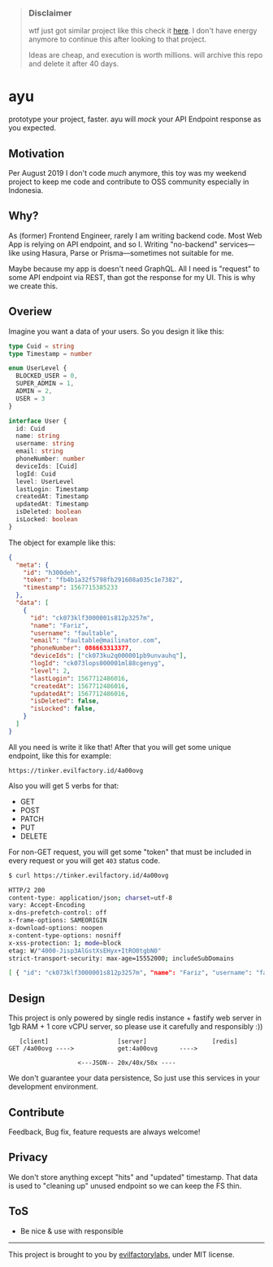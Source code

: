 > ### Disclaimer
> 
> wtf just got similar project like this
> check it [here](https://github.com/vasanthv/jsonbox). I don't have energy
> anymore to continue this after looking to that project.
>
> Ideas are cheap, and execution is worth millions.
> will archive this repo and delete it after 40 days.

# ayu

prototype your project, faster. ayu will _mock_ your API Endpoint response
as you expected.

## Motivation

Per August 2019 I don't code _much_ anymore, this toy was my weekend project
to keep me code and contribute to OSS community especially in Indonesia.

## Why?

As (former) Frontend Engineer, rarely I am writing backend code. Most Web App
is relying on API endpoint, and so I. Writing "no-backend" services––like using Hasura,
Parse or Prisma––sometimes not suitable for me.

Maybe because my app is doesn't need GraphQL. All I need is "request" to some API endpoint via REST,
than got the response for my UI. This is why we create this.

## Overiew

Imagine you want a data of your users. So you design it like this:

```typescript
type Cuid = string
type Timestamp = number

enum UserLevel {
  BLOCKED_USER = 0,
  SUPER_ADMIN = 1,
  ADMIN = 2,
  USER = 3
}

interface User {
  id: Cuid
  name: string
  username: string
  email: string
  phoneNumber: number
  deviceIds: [Cuid]
  logId: Cuid
  level: UserLevel
  lastLogin: Timestamp
  createdAt: Timestamp
  updatedAt: Timestamp
  isDeleted: boolean
  isLocked: boolean
}

```

The object for example like this:

```json
{
  "meta": {
    "id": "h300deh",
    "token": "fb4b1a32f5798fb291608a035c1e7382",
    "timestamp": 1567715385233
  },
  "data": [
    {
      "id": "ck073klf3000001s812p3257m",
      "name": "Fariz",
      "username": "faultable",
      "email": "faultable@mailinator.com",
      "phoneNumber": 086663313377,
      "deviceIds": ["ck073ku2q000001pb9unvauhq"],
      "logId": "ck073lops000001ml88cgenyg",
      "level": 2,
      "lastLogin": 1567712486016,
      "createdAt": 1567712486016,
      "updatedAt": 1567712486016,
      "isDeleted": false,
      "isLocked": false,
    }
  ]
}
```

All you need is write it like that! After that you will get some unique endpoint, like this for example:

```
https://tinker.evilfactory.id/4a00ovg
```

Also you will get 5 verbs for that:

- GET
- POST
- PATCH
- PUT
- DELETE

For non-GET request, you will get some "token" that must be included in every request or you will get `403` status code.

```bash
$ curl https://tinker.evilfactory.id/4a00ovg

HTTP/2 200
content-type: application/json; charset=utf-8
vary: Accept-Encoding
x-dns-prefetch-control: off
x-frame-options: SAMEORIGIN
x-download-options: noopen
x-content-type-options: nosniff
x-xss-protection: 1; mode=block
etag: W/"4000-Jisp3AlGstXsEHyx+ItRO0tgbN0"
strict-transport-security: max-age=15552000; includeSubDomains

[ { "id": "ck073klf3000001s812p3257m", "name": "Fariz", "username": "faultable", "email": "faultable@mailinator.com", "phoneNumber": 086663313377, "deviceIds": ["ck073ku2q000001pb9unvauhq"], "logId": "ck073lops000001ml88cgenyg", "level": 2, "lastLogin": 1567712486016, "createdAt": 1567712486016, "updatedAt": 1567712486016, "isDeleted": false, "isLocked": false, } ]
```

## Design

This project is only powered by single redis instance + fastify web server in 1gb RAM + 1 core vCPU server,
so please use it carefully and responsibly :))

```
   [client]                   [server]                  [redis]
GET /4a00ovg ---->            get:4a00ovg      ---->

                   <---JSON-- 20x/40x/50x ----
```

We don't guarantee your data persistence, So just use this services in your development environment.

## Contribute

Feedback, Bug fix, feature requests are always welcome!

## Privacy

We don't store anything except "hits" and "updated" timestamp. That data is used to "cleaning up" unused endpoint
so we can keep the FS thin.

## ToS

- Be nice & use with responsible

---

This project is brought to you by [evilfactorylabs](https://evilfactory.id), under MIT license.
